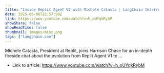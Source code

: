 ```yaml
---
title: "Inside Replit Agent V2 with Michele Catasta | LangChain Interrupt"
date: 2025-06-06T22:57:50Z
link: https://www.youtube.com/watch?v=h_oUYqkRybM
showShare: false
showReadTime: false
thumbnail: images/misc.png
tags: ["langchain.com"]
---
```

Michele Catasta, President at Replit, joins Harrison Chase for an in-depth fireside chat about the evolution from Replit Agent V1 to ...

- Link to article: https://www.youtube.com/watch?v=h_oUYqkRybM